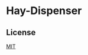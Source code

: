# Hay-Dispenser


## License

[MIT](https://github.com/drilling-machine-electricians/hay-dispenser/blob/master/LICENSE)
